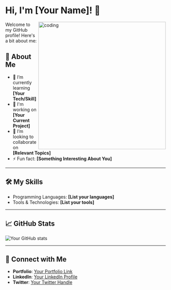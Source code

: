 # Hi, I'm [Your Name]! 👋

<img align="right" alt="coding" width="400" src="[https://camo.githubusercontent.com/87af9a9fec730c94fc8b08eb21fa5ef6ab7831a67ba17bf8cc76696f6e4be1ef/68747470733a2f2f63646e2e6472696262626c652e636f6d2f75736572732f313138373833362f73637265656e73686f74732f363533393432392f70726f6772616d65722e676966](https://encrypted-tbn0.gstatic.com/images?q=tbn:ANd9GcQDWrWNgncgUrq_KkFkYIZaGbFn66lyAvDlGLuteixJgwLd5IrzxEKVrKgq&s=10)" >

Welcome to my GitHub profile! Here's a bit about me:

## 🚀 About Me
- 🌱 I’m currently learning **[Your Tech/Skill]**
- 💼 I'm working on **[Your Current Project]**
- 🤝 I’m looking to collaborate on **[Relevant Topics]**
- ⚡ Fun fact: **[Something Interesting About You]**

---

## 🛠️ My Skills
- Programming Languages: **[List your languages]**
- Tools & Technologies: **[List your tools]**

---

## 📈 GitHub Stats
![Your GitHub stats](https://github-readme-stats.vercel.app/api?username=your-username&show_icons=true&theme=radical)

---

## 🔗 Connect with Me
- **Portfolio**: [Your Portfolio Link](#)
- **LinkedIn**: [Your LinkedIn Profile](#)
- **Twitter**: [Your Twitter Handle](#)
